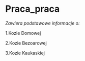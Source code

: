 # Praca_praca

*Zawiera podstawowe informacje o:*

1.Kozie Domowej

2.Kozie Bezoarowej

3.Kozie Kaukaskiej

